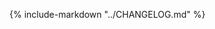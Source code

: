 <!-- markdownlint-disable MD041 -->
{%
   include-markdown "../CHANGELOG.md"
%}
<!-- markdownlint-disable MD041 -->
